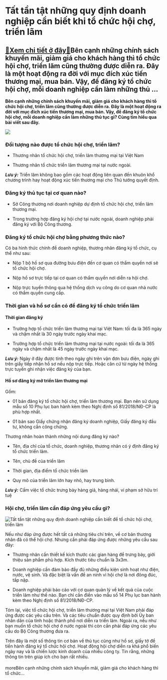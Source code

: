 Tất tần tật những quy định doanh nghiệp cần biết khi tổ chức hội chợ, triển lãm
===============================================================================

[:gift:Xem chi tiết ở đây:gift:](https://hddtvn.com/tat-tan-tat-nhung-quy-dinh-doanh-nghiep-can-biet-khi-to-chuc-hoi-cho-trien-lam/)Bên cạnh những chính sách khuyến mãi, giảm giá cho khách hàng thì tổ chức hội chợ, triển lãm cũng thường được diễn ra. Đây là một hoạt động ra đời với mục đích xúc tiến thương mại, mua bán. Vậy, để đăng ký tổ chức hội chợ, mỗi doanh nghiệp cần làm những thủ …
-------------------------------------------------------------------------------------------------------------------------------------------------------------------------------------------------------------------------------------------------------------------

**Bên cạnh những chính sách khuyến mãi, giảm giá cho khách hàng thì tổ chức hội chợ, triển lãm cũng thường được diễn ra. Đây là một hoạt động ra đời với mục đích xúc tiến thương mại, mua bán. Vậy, để đăng ký tổ chức hội chợ, mỗi doanh nghiệp cần làm những thủ tục gì? Cùng tìm hiểu qua bài viết sau đây.**


![](https://hddtvn.com/wp-content/uploads/2021/01/exhibition-showcase-isometric-concept_1284-22662.jpg)


### **Đối tượng nào được tổ chức hội chợ, triển lãm?**




* Thương nhân tổ chức hội chợ, triển lãm thương mại tại Việt Nam 

* Thương nhân tổ chức triển lãm thương mại tại nước ngoài.



***Lưu ý:*** Triển lãm không bao gồm các hoạt động liên quan đến khuôn khổ chương trình hay hoạt động xúc tiến thương mại cho Thủ tướng quyết định.


### **Đăng ký thủ tục tại cơ quan nào?**




* Sở Công thương nơi doanh nghiệp dự định tổ chức hội chợ, triển lãm thương mại.

* Trong trường hợp đăng ký hội chợ tại nước ngoài, doanh nghiệp phải đăng ký với Bộ Công thương.



### **Đăng ký tổ chức hội chợ bằng phương thức nào?**


Có ba hình thức chính để doanh nghiệp, thương nhân đăng ký tổ chức, cụ thể như sau:




* Nộp 1 bộ hồ sơ qua đường bưu điện đến cơ quan có thẩm quyền nơi sẽ tổ chức hội chợ.

* Nộp hồ sơ trực tiếp tại cơ quan có thẩm quyền nơi diễn ra hội chợ.

* Nộp trực tuyến thông qua hệ thống dịch vụ công do cơ quan nhà nước có thẩm quyền cung cấp.



### **Thời gian và hồ sơ cần có để đăng ký tổ chức triển lãm**


#### **Thời gian đăng ký**




* Trường hợp tổ chức triển lãm thương mại tại Việt Nam: tối đa là 365 ngày và chậm nhất là 30 ngày trước ngày khai mạc.

* Trường hợp tổ chức triển lãm thương mại tại nước ngoài: tối đa là 365 ngày và chậm nhất là 45 ngày trước ngày khai mạc.



***Lưu ý:*** Ngày ở đây được tính theo ngày ghi trên vận đơn bưu điện, ngày ghi trên giấy tiếp nhận hồ sơ nếu nộp trực tiếp. Hoặc căn cứ từ ngày hệ thống trực tuyến ghi nhận việc đăng ký của bạn.


#### **Hồ sơ đăng ký mở triển lãm thương mại**


Gồm:




* 01 bản đăng ký tổ chức hội chợ, triển lãm thương mại. Bạn nên sử dụng mẫu số 10 Phụ lục ban hành kèm theo Nghị định số 81/2018/NĐ-CP là phù hợp nhất.

* 01 bản sao Giấy chứng nhận đăng ký doanh nghiệp, Giấy đăng ký đầu tư, không cần công chứng.



Thương nhân hoàn thành những nội dung đăng ký nào?




* Tên, địa chỉ của tổ chức, doanh nghiệp, thương nhân có ý định đăng ký tổ chức triển lãm.

* Tên, chủ đề của triển lãm

* Thời gian, địa điểm tổ chức triển lãm

* Quy mô của triển lãm lớn hay nhỏ, hay trung bình.



***Lưu ý:*** Cấm việc tổ chức trưng bày hàng giả, hàng nhái, vi phạm sở hữu trí tuệ


### **Hội chợ, triển lãm cần đáp ứng yêu cầu gì?**


![Tất tần tật những quy định doanh nghiệp cần biết để tổ chức hội chợ, triển lãm](https://www.chailease.com.vn/attachment/images/chailease%20tham%20gia%20hoi%20cho%20nganh%20nhua%202(1).jpg "Tất tần tật những quy định doanh nghiệp cần biết để tổ chức hội chợ, triển lãm")


Nếu như đáp ứng được hết tất cả những tiêu chí trên, về cơ bản thương nhân đã có thể hội chợ. Nhưng cần phải đáp ứng được những yêu cầu sau đây:




* Thương nhân cần thiết kế kích thước các gian hàng để trưng bày, giới thiệu sản phẩm phù hợp. Kích thước tiêu chuẩn là 3x3m.

* Doanh nghiệp cần đảm bảo đầy đủ những điều kiện sinh hoạt như điện, nước, vệ sinh. Và đặc biệt là vấn đề an ninh vì hội chợ là nơi đông đúc, tấp nập.

* Doanh nghiệp phải báo cáo với cơ quan quản lý về kết quả của cuộc triển lãm như thế nào. Bạn chỉ cần điền vào mẫu số 14 Phụ lục ban hành kèm theo Nghị định số 81/2018/NĐ-CP.



Tóm lại, việc tổ chức hội chợ, triển lãm thương mại tại Việt Nam phải đáp ứng được các yêu cầu trên. Và các tiêu chuẩn được quy định bởi Ủy ban nhân dân của tỉnh hoặc thành phố nơi diễn ra triển lãm. Ngoài ra, nếu như bạn muốn tổ chức hội chợ ở nước ngoài thì còn cần phải đáp ứng các yêu cầu do Bộ Công thương đưa ra.


Trên đây là một số thông tin cơ bản về thủ tục cũng như hồ sơ, giấy tờ để tiến hành đăng ký tổ chức hội chợ. Hoạt động hội chợ diễn ra khá phổ biến ngày nay và là chiến lược kinh doanh của nhiều công ty. Tin rằng, những thông tin trên giúp ích cho bạn rất nhiều.


#### 


moreBên cạnh những chính sách khuyến mãi, giảm giá cho khách hàng thì tổ chức…

